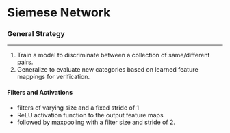 Siemese Network 
===

### General Strategy
---

1) Train a model to discriminate
between a collection of same/different pairs.
2) Generalize to
evaluate new categories based on learned feature mappings for
verification.

#### Filters and Activations
- filters of varying
size and a fixed stride of 1
- ReLU activation function
to the output feature maps
-  followed by maxpooling
with a filter size and stride of 2.
